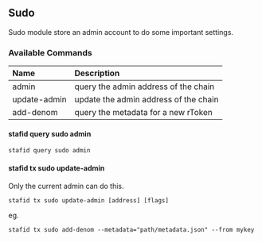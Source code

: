 ## Sudo
Sudo module store an admin account to do some important settings.

### Available Commands

|Name   |Description   |
| :------------ | :------------ |
|admin   |query the admin address of the chain    |
|update-admin   |update the admin address of the chain    |
|add-denom   |query the metadata for a new rToken    |


#### stafid query sudo admin
```
stafid query sudo admin
```

#### stafid tx sudo update-admin
Only the current admin can do this.
```
stafid tx sudo update-admin [address] [flags]
```
eg.
```
stafid tx sudo add-denom --metadata="path/metadata.json" --from mykey
```


